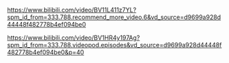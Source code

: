 https://www.bilibili.com/video/BV11L411z7YL?spm_id_from=333.788.recommend_more_video.6&vd_source=d9699a928d44448f482778b4ef094be0


https://www.bilibili.com/video/BV1HR4y197Ag?spm_id_from=333.788.videopod.episodes&vd_source=d9699a928d44448f482778b4ef094be0&p=40